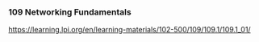 ### 109 Networking Fundamentals

https://learning.lpi.org/en/learning-materials/102-500/109/109.1/109.1_01/
